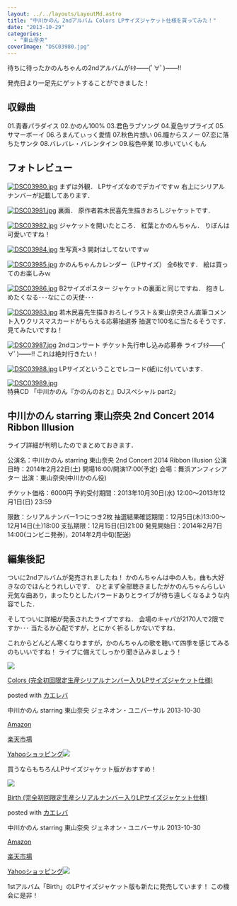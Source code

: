 ```yaml
---
layout: ../../layouts/LayoutMd.astro
title: "中川かのん 2ndアルバム Colors LPサイズジャケット仕様を買ってみた！"
date: "2013-10-29"
categories: 
  - "東山奈央"
coverImage: "DSC03980.jpg"
---
```


待ちに待ったかのんちゃんの2ndアルバムがｷﾀ――(ﾟ∀ﾟ)――!!

発売日より一足先にゲットすることができました！

## 収録曲

01.青春パラダイス 02.かのん100% 03.君色ラブソング 04.夏色サプライズ 05.サマーボーイ 06.ろまんてぃっく愛情 07.秋色片想い 06.瞳からスノー 07.恋に落ちたサンタ 08.バレバレ・バレンタイン 09.桜色卒業 10.歩いていくもん

## フォトレビュー

[![DSC03980.jpg](/archive/images/10556026764_03e57932b9_b.jpg)](http://www.flickr.com/photos/67522130@N08/10556026764/ "DSC03980.jpg") まずは外観． LPサイズなのでデカイですｗ 右上にシリアルナンバーが記載してあります．

[![DSC03981.jpg](/archive/images/10556225693_b68605b85c_b.jpg)](http://www.flickr.com/photos/67522130@N08/10556225693/ "DSC03981.jpg") 裏面． 原作者若木民喜先生描きおろしジャケットです．

[![DSC03982.jpg](/archive/images/10555989646_ba0009742c_b.jpg)](http://www.flickr.com/photos/67522130@N08/10555989646/ "DSC03982.jpg") ジャケットを開いたところ． 紅葉とかのんちゃん． りぼんは可愛いですね！

[![DSC03984.jpg](/archive/images/10555996156_e83ed581d8_b.jpg)](http://www.flickr.com/photos/67522130@N08/10555996156/ "DSC03984.jpg") 生写真×3 開封はしてないですｗ

[![DSC03985.jpg](/archive/images/10555999196_a355327d0e_b.jpg)](http://www.flickr.com/photos/67522130@N08/10555999196/ "DSC03985.jpg") かのんちゃんカレンダー（LPサイズ） 全6枚です． 絵は買ってのお楽しみｗ

[![DSC03986.jpg](/archive/images/10555982625_a084fbc3c7_b.jpg)](http://www.flickr.com/photos/67522130@N08/10555982625/ "DSC03986.jpg") B2サイズポスター ジャケットの裏面と同じですね． 抱きしめたくなる･･･なにこの天使･･･

[![DSC03983.jpg](/archive/images/10555974225_9bafc24fa6_b.jpg)](http://www.flickr.com/photos/67522130@N08/10555974225/ "DSC03983.jpg") 若木民喜先生描きおろしイラスト＆東山奈央さん直筆コメント入りクリスマスカードがもらえる応募抽選券 抽選で100名に当たるそうです． 見てみたいですね！

[![DSC03987.jpg](/archive/images/10555986265_5d6f5a3596_b.jpg)](http://www.flickr.com/photos/67522130@N08/10555986265/ "DSC03987.jpg") 2ndコンサート チケット先行申し込み応募券 ライブｷﾀ――(ﾟ∀ﾟ)――!! これは絶対行きたい！

[![DSC03988.jpg](/archive/images/10556052494_213c81f35c_b.jpg)](http://www.flickr.com/photos/67522130@N08/10556052494/ "DSC03988.jpg") LPサイズということでレコード(紙)に付いています．

[![DSC03989.jpg](/archive/images/10556055374_6802cb46f6_b.jpg)](http://www.flickr.com/photos/67522130@N08/10556055374/ "DSC03989.jpg") 特典CD 「中川かのん『かのんのおと』DJスペシャル part2」

## 中川かのん starring 東山奈央 2nd Concert 2014 Ribbon Illusion

ライブ詳細が判明したのでまとめておきます．

公演名：中川かのん starring 東山奈央 2nd Concert 2014 Ribbon Illusion 公演日時：2014年2月22日(土) 開場16:00/開演17:00(予定) 会場：舞浜アンフィシアター 出演：東山奈央(中川かのん役)

チケット価格：6000円 予約受付期間：2013年10月30日(水) 12:00～2013年12月1日(日) 23:59

限数：シリアルナンバー1つにつき2枚 抽選結果確認期間：12月5日(木)13:00～12月14日(土)18:00 支払期限：12月15日(日)21:00 発見開始日：2014年2月7日14:00(コンビニ発券)，2014年2月中旬(配送)

## 編集後記

ついに2ndアルバムが発売されましたね！ かのんちゃんは中の人も，曲も大好きなのでほんとうれしいです． ひとまず全部聴きましたがかのんちゃんらしい元気な曲あり，まったりとしたバラードありとライブが待ち遠しくなるような内容でした．

そしてついに詳細が発表されたライブですね． 会場のキャパが2170人で2限ですか･･･ 当たるか心配ですが，とにかく祈るしかないですね．

これからどんどん寒くなりますが，かのんちゃんの歌を聴いて四季を感じてみるのもいいですね！ ライブに備えてしっかり聞き込みましょう！

[![](/archive/images/41G99%2B6i9uL._SL160_.jpg)](https://www.amazon.co.jp/exec/obidos/ASIN/B00E95SY00/mizuka123-22/ref=nosim/)

[Colors (完全初回限定生産シリアルナンバー入りLPサイズジャケット仕様)](https://www.amazon.co.jp/exec/obidos/ASIN/B00E95SY00/mizuka123-22/ref=nosim/)

posted with [カエレバ](http://kaereba.com)

中川かのん starring 東山奈央 ジェネオン・ユニバーサル 2013-10-30

[Amazon](http://www.amazon.co.jp/gp/search?keywords=%8A%AE%91S%8F%89%89%F1%8C%C0%92%E8%90%B6%8EY%83V%83%8A%83A%83%8B%83i%83%93%83o%81%5B&__mk_ja_JP=%83J%83%5E%83J%83i&tag=mizuka123-22 "アマゾン")

[楽天市場](http://hb.afl.rakuten.co.jp/hgc/032b53ee.4b34c5ee.0f4a541e.f440145e/?pc=http%3A%2F%2Fsearch.rakuten.co.jp%2Fsearch%2Fmall%2F%25E5%25AE%258C%25E5%2585%25A8%25E5%2588%259D%25E5%259B%259E%25E9%2599%2590%25E5%25AE%259A%25E7%2594%259F%25E7%2594%25A3%25E3%2582%25B7%25E3%2583%25AA%25E3%2582%25A2%25E3%2583%25AB%25E3%2583%258A%25E3%2583%25B3%25E3%2583%2590%25E3%2583%25BC%2F-%2Ff.1-p.1-s.1-sf.0-st.A-v.2%3Fx%3D0%26scid%3Daf_ich_link_urltxt%26m%3Dhttp%3A%2F%2Fm.rakuten.co.jp%2F "楽天市場")

[Yahooショッピング![](//ad.jp.ap.valuecommerce.com/servlet/gifbanner?sid=3066752&pid=881990642)](//ck.jp.ap.valuecommerce.com/servlet/referral?sid=3066752&pid=881990642&vc_url=http%3A%2F%2Fshopping.search.yahoo.co.jp%2Fsearch%3FuIv%3Don%26ei%3DUTF-8%26tab_ex%3Dcommerce%26slider%3D0%26va%3D%25E5%25AE%258C%25E5%2585%25A8%25E5%2588%259D%25E5%259B%259E%25E9%2599%2590%25E5%25AE%259A%25E7%2594%259F%25E7%2594%25A3%25E3%2582%25B7%25E3%2583%25AA%25E3%2582%25A2%25E3%2583%25AB%25E3%2583%258A%25E3%2583%25B3%25E3%2583%2590%25E3%2583%25BC "Yahooショッピング")

買うならもちろんLPサイズジャケット版がおすすめ！

[![](/archive/images/41p3zn5yVRL._SL160_.jpg)](https://www.amazon.co.jp/exec/obidos/ASIN/B00E95SY1E/mizuka123-22/ref=nosim/)

[Birth (完全初回限定生産シリアルナンバー入りLPサイズジャケット仕様)](https://www.amazon.co.jp/exec/obidos/ASIN/B00E95SY1E/mizuka123-22/ref=nosim/)

posted with [カエレバ](http://kaereba.com)

中川かのん starring 東山奈央 ジェネオン・ユニバーサル 2013-10-30

[Amazon](http://www.amazon.co.jp/gp/search?keywords=%8A%AE%91S%8F%89%89%F1%8C%C0%92%E8%90%B6%8EY%83V%83%8A%83A%83%8B%83i%83%93%83o%81%5B&__mk_ja_JP=%83J%83%5E%83J%83i&tag=mizuka123-22 "アマゾン")

[楽天市場](http://hb.afl.rakuten.co.jp/hgc/032b53ee.4b34c5ee.0f4a541e.f440145e/?pc=http%3A%2F%2Fsearch.rakuten.co.jp%2Fsearch%2Fmall%2F%25E5%25AE%258C%25E5%2585%25A8%25E5%2588%259D%25E5%259B%259E%25E9%2599%2590%25E5%25AE%259A%25E7%2594%259F%25E7%2594%25A3%25E3%2582%25B7%25E3%2583%25AA%25E3%2582%25A2%25E3%2583%25AB%25E3%2583%258A%25E3%2583%25B3%25E3%2583%2590%25E3%2583%25BC%2F-%2Ff.1-p.1-s.1-sf.0-st.A-v.2%3Fx%3D0%26scid%3Daf_ich_link_urltxt%26m%3Dhttp%3A%2F%2Fm.rakuten.co.jp%2F "楽天市場")

[Yahooショッピング![](//ad.jp.ap.valuecommerce.com/servlet/gifbanner?sid=3066752&pid=881990642)](//ck.jp.ap.valuecommerce.com/servlet/referral?sid=3066752&pid=881990642&vc_url=http%3A%2F%2Fshopping.search.yahoo.co.jp%2Fsearch%3FuIv%3Don%26ei%3DUTF-8%26tab_ex%3Dcommerce%26slider%3D0%26va%3D%25E5%25AE%258C%25E5%2585%25A8%25E5%2588%259D%25E5%259B%259E%25E9%2599%2590%25E5%25AE%259A%25E7%2594%259F%25E7%2594%25A3%25E3%2582%25B7%25E3%2583%25AA%25E3%2582%25A2%25E3%2583%25AB%25E3%2583%258A%25E3%2583%25B3%25E3%2583%2590%25E3%2583%25BC "Yahooショッピング")

1stアルバム「Birth」のLPサイズジャケット版も新たに発売しています！ この機会に是非！
